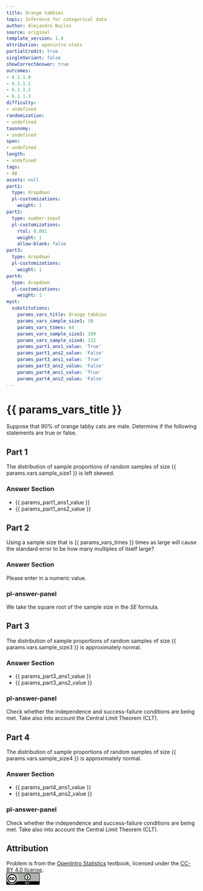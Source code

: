 ```yaml
---
title: Orange tabbies
topic: Inference for categorical data
author: Alejandro Builes
source: original
template_version: 1.4
attribution: openintro-stats
partialCredit: true
singleVariant: false
showCorrectAnswer: true
outcomes:
- 6.1.1.0
- 6.1.1.1
- 6.1.1.2
- 6.1.1.3
difficulty:
- undefined
randomization:
- undefined
taxonomy:
- undefined
span:
- undefined
length:
- undefined
tags:
- AB
assets: null
part1:
  type: dropdown
  pl-customizations:
    weight: 1
part2:
  type: number-input
  pl-customizations:
    rtol: 0.001
    weight: 1
    allow-blank: false
part3:
  type: dropdown
  pl-customizations:
    weight: 1
part4:
  type: dropdown
  pl-customizations:
    weight: 1
myst:
  substitutions:
    params_vars_title: Orange tabbies
    params_vars_sample_size1: 30
    params_vars_times: 64
    params_vars_sample_size3: 109
    params_vars_sample_size4: 222
    params_part1_ans1_value: 'True'
    params_part1_ans2_value: 'False'
    params_part3_ans1_value: 'True'
    params_part3_ans2_value: 'False'
    params_part4_ans1_value: 'True'
    params_part4_ans2_value: 'False'
---
```

# {{ params_vars_title }}
Suppose that 90% of orange tabby cats are male. Determine if the following statements are true or false.

## Part 1

The distribution of sample proportions of random samples of size {{ params.vars.sample_size1 }} is left skewed.

### Answer Section

- {{ params_part1_ans1_value }}
- {{ params_part1_ans2_value }}

## Part 2

Using a sample size that is {{ params_vars_times }} times as large will cause the standard error to be how many multiples of itself large?

### Answer Section

Please enter in a numeric value.

### pl-answer-panel

We take the square root of the sample size in the $SE$ formula.

## Part 3

The distribution of sample proportions of random samples of size {{ params.vars.sample_size3 }} is approximately normal.

### Answer Section

- {{ params_part3_ans1_value }}
- {{ params_part3_ans2_value }}

### pl-answer-panel

Check whether the independence and success-failure conditions are being met. Take also into account the Central Limit Theorem (CLT).

## Part 4

The distribution of sample proportions of random samples of size {{ params.vars.sample_size4 }} is approximately normal.

### Answer Section

- {{ params_part4_ans1_value }}
- {{ params_part4_ans2_value }}

### pl-answer-panel

Check whether the independence and success-failure conditions are being met. Take also into account the Central Limit Theorem (CLT).

## Attribution

Problem is from the [OpenIntro Statistics](https://openintro.org/book/os/) textbook, licensed under the [CC-BY 4.0 license](https://creativecommons.org/licenses/by/4.0/).<br>![Image representing the Creative Commons 4.0 BY license.](https://raw.githubusercontent.com/firasm/bits/master/by.png)